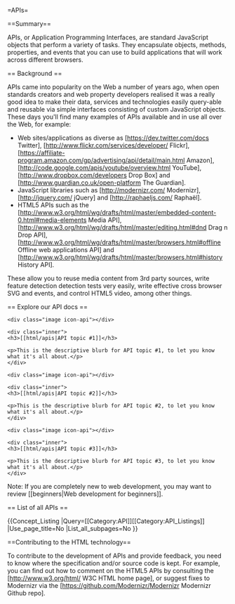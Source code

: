 =APIs=

==Summary==

APIs, or Application Programming Interfaces, are standard JavaScript objects that perform a variety of tasks. They encapsulate objects, methods, properties, and events that you can use to build applications that will work across different browsers.

== Background ==

APIs came into popularity on the Web a number of years ago, when open standards creators and web property developers realised it was a really good idea to make their data, services and technologies easily query-able and reusable via simple interfaces consisting of custom JavaScript objects. These days you'll find many examples of APIs available and in use all over the Web, for example:

* Web sites/applications as diverse as [https://dev.twitter.com/docs Twitter], [http://www.flickr.com/services/developer/ Flickr], [https://affiliate-program.amazon.com/gp/advertising/api/detail/main.html Amazon], [http://code.google.com/apis/youtube/overview.html YouTube], [http://www.dropbox.com/developers Drop Box] and [http://www.guardian.co.uk/open-platform The Guardian].
* JavaScript libraries such as [http://modernizr.com/ Modernizr], [http://jquery.com/ jQuery] and [http://raphaeljs.com/ Raphaël].
* HTML5 APIs such as the [http://www.w3.org/html/wg/drafts/html/master/embedded-content-0.html#media-elements Media API], [http://www.w3.org/html/wg/drafts/html/master/editing.html#dnd Drag n Drop API], [http://www.w3.org/html/wg/drafts/html/master/browsers.html#offline Offline web applications API] and [http://www.w3.org/html/wg/drafts/html/master/browsers.html#history History API].

These allow you to reuse media content from 3rd party sources, write feature detection detection tests very easily, write effective cross browser SVG and events, and control HTML5 video, among other things.

== Explore our API docs ==

<div class="topic-container">

  <div class="short-topic">
  
    <div class="image icon-api"></div>
    
    <div class="inner">
    <h3>[[html/apis|API topic #1]]</h3>
    
    <p>This is the descriptive blurb for API topic #1, to let you know what it's all about.</p>
    </div>
  
  </div>
  
  <div class="short-topic">
  
    <div class="image icon-api"></div>
    
    <div class="inner">
    <h3>[[html/apis|API topic #2]]</h3>
    
    <p>This is the descriptive blurb for API topic #2, to let you know what it's all about.</p>
    </div>
  
  </div>
  
  <div class="short-topic">
  
    <div class="image icon-api"></div>
    
    <div class="inner">
    <h3>[[html/apis|API topic #3]]</h3>
    
    <p>This is the descriptive blurb for API topic #3, to let you know what it's all about.</p>
    </div>
  
  </div>


</div>
<div class="clearfixboth"></div>

Note: If you are completely new to web development, you may want to review [[beginners|Web development for beginners]].

== List of all APIs ==

{{Concept_Listing
|Query=[[Category:API]][[Category:API_Listings]]
|Use_page_title=No
|List_all_subpages=No
}}

==Contributing to the HTML technology==

To contribute to the development of APIs and provide feedback, you need to know where the specification and/or source code is kept. For example, you can find out how to comment on the HTML5 APIs by consulting the [http://www.w3.org/html/ W3C HTML home page], or suggest fixes to Modernizr via the [https://github.com/Modernizr/Modernizr Modernizr Github repo].